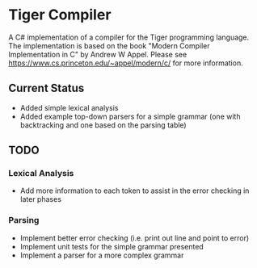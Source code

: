 # Tiger Compiler

A C# implementation of a compiler for the Tiger programming language.
The implementation is based on the book "Modern Compiler Implementation in C" by Andrew W Appel.
Please see https://www.cs.princeton.edu/~appel/modern/c/ for more information.

## Current Status

- Added simple lexical analysis
- Added example top-down parsers for a simple grammar (one with backtracking and one based on the parsing table)

## TODO

### Lexical Analysis
- Add more information to each token to assist in the error checking in later phases

### Parsing
- Implement better error checking (i.e. print out line and point to error)
- Implement unit tests for the simple grammar presented
- Implement a parser for a more complex grammar